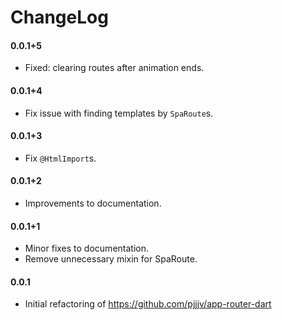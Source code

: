 ChangeLog
=========


#### 0.0.1+5
  * Fixed: clearing routes after animation ends.

#### 0.0.1+4
  * Fix issue with finding templates by `SpaRoute`s.

#### 0.0.1+3
  * Fix `@HtmlImport`s.

#### 0.0.1+2
  * Improvements to documentation.

#### 0.0.1+1
  * Minor fixes to documentation.
  * Remove unnecessary mixin for SpaRoute.

#### 0.0.1
  * Initial refactoring of https://github.com/pjjjv/app-router-dart

